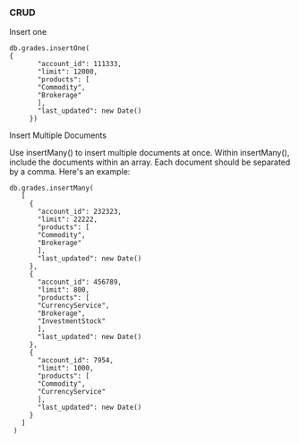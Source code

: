 ### CRUD

Insert one

    db.grades.insertOne(
    {
           "account_id": 111333,
           "limit": 12000,
           "products": [
           "Commodity",
           "Brokerage"
           ],
           "last_updated": new Date()
         })



Insert Multiple Documents

Use insertMany() to insert multiple documents at once. Within insertMany(), include the documents within an array. Each document should be separated by a comma. Here's an example:

    db.grades.insertMany(
       [
         {
           "account_id": 232323,
           "limit": 22222,
           "products": [
           "Commodity",
           "Brokerage"
           ],
           "last_updated": new Date()
         },
         {
           "account_id": 456789,
           "limit": 800,
           "products": [
           "CurrencyService",
           "Brokerage",
           "InvestmentStock"
           ],
           "last_updated": new Date()
         },
         {
           "account_id": 7954,
           "limit": 1000,
           "products": [
           "Commodity",
           "CurrencyService"
           ],
           "last_updated": new Date()
         }
       ]
     )

